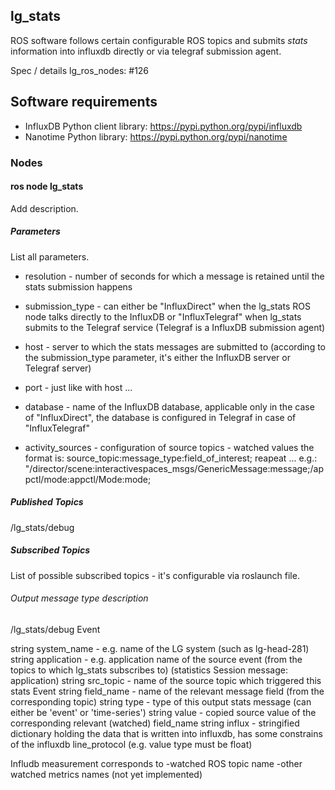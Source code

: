 lg\_stats
---------

ROS software follows certain configurable ROS topics and submits
*stats* information into influxdb directly or via telegraf submission agent.

Spec / details lg_ros_nodes: #126

## Software requirements

* InfluxDB Python client library: https://pypi.python.org/pypi/influxdb
* Nanotime Python library: https://pypi.python.org/pypi/nanotime


### Nodes

#### ros node lg_stats

Add description.

##### Parameters
List all parameters.

- resolution - number of seconds for which a message is retained until the
  stats submission happens

- submission_type - can either be "InfluxDirect" when the lg_stats ROS node talks
  directly to the InfluxDB or "InfluxTelegraf" when lg_stats submits to the 
  Telegraf service (Telegraf is a InfluxDB submission agent)
  
- host - server to which the stats messages are submitted to (according to
  the submission_type parameter, it's either the InfluxDB server or Telegraf server)
   
- port - just like with host ...

- database - name of the InfluxDB database, applicable only in the case of "InfluxDirect",
  the database is configured in Telegraf in case of "InfluxTelegraf"
  
- activity_sources - configuration of source topics - watched values
  the format is: source_topic:message_type:field_of_interest; reapeat ...
  e.g.: "/director/scene:interactivespaces_msgs/GenericMessage:message;/appctl/mode:appctl/Mode:mode;


##### Published Topics
/lg_stats/debug

##### Subscribed Topics
List of possible subscribed topics - it's configurable via roslaunch file.

###### Output message type description
 /lg_stats/debug Event
 
string system_name - e.g. name of the LG system (such as lg-head-281)
string application - e.g. application name of the source event (from the topics to which lg_stats
    subscribes to) (statistics Session message: application)
string src_topic - name of the source topic which triggered this stats Event
string field_name - name of the relevant message field (from the corresponding topic)
string type - type of this output stats message (can either be 'event' or 'time-series')
string value - copied source value of the corresponding relevant (watched) field_name
string influx - stringified dictionary holding the data that is written into influxdb,
    has some constrains of the influxdb line_protocol (e.g. value type must be float)
    
Infludb measurement corresponds to
    -watched ROS topic name
    -other watched metrics names (not yet implemented)
